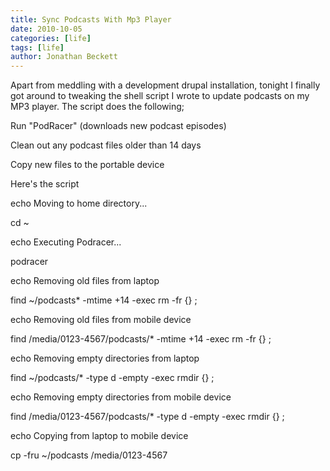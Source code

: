 ```yaml
---
title: Sync Podcasts With Mp3 Player
date: 2010-10-05
categories: [life]
tags: [life]
author: Jonathan Beckett
---
```


Apart from meddling with a development drupal installation, tonight I finally got around to tweaking the shell script I wrote to update podcasts on my MP3 player. The script does the following;

Run "PodRacer" (downloads new podcast episodes)

Clean out any podcast files older than 14 days

Copy new files to the portable device

Here's the script

echo Moving to home directory...

cd ~

echo Executing Podracer...

podracer

echo Removing old files from laptop

find ~/podcasts* -mtime +14 -exec rm -fr {} ;

echo Removing old files from mobile device

find /media/0123-4567/podcasts/* -mtime +14 -exec rm -fr {} ;

echo Removing empty directories from laptop

find ~/podcasts/* -type d -empty -exec rmdir {} ;

echo Removing empty directories from mobile device

find /media/0123-4567/podcasts/* -type d -empty -exec rmdir {} ;

echo Copying from laptop to mobile device

cp -fru ~/podcasts /media/0123-4567